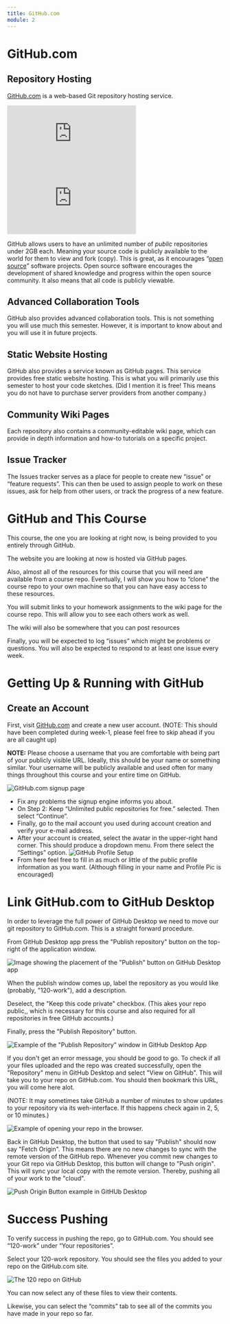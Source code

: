 ```yaml
---
title: GitHub.com
module: 2
---
```

# GitHub.com

## Repository Hosting
[GitHub.com](https://github.com) is a web-based Git repository hosting service.

<div class="embed-responsive embed-responsive-16by9"><iframe class="embed-responsive-item" src="https://www.youtube.com/embed/w3jLJU7DT5E" frameborder="0" allowfullscreen></iframe></div>

<div class="embed-responsive embed-responsive-16by9"><iframe class="embed-responsive-item" src="https://www.youtube.com/embed/c9qk-H0ih5M" frameborder="0" allowfullscreen></iframe></div>

GitHub allows users to have an unlimited number of *public* repositories under 2GB each. Meaning your source code is publicly available to the world for them to view and fork (copy). This is great, as it encourages “[open source](https://opensource.org/osd)” software projects. Open source software encourages the development of shared knowledge and progress within the open source community. It also means that all code is publicly viewable.

## Advanced Collaboration Tools
GitHub also provides advanced collaboration tools. This is not something you will use much this semester. However, it is important to know about and you will use it in future projects.

## Static Website Hosting
GitHub also provides a service known as GitHub pages. This service provides free static website hosting. This is what you will primarily use this semester to host your code sketches. (Did I mention it is free! This means you do not have to purchase server providers from another company.)

## Community Wiki Pages
Each repository also contains a community-editable wiki page, which can provide in depth information and how-to tutorials on a specific project.

## Issue Tracker
The Issues tracker serves as a place for people to create new “issue” or “feature requests”. This can then be used to assign people to work on these issues, ask for help from other users, or track the progress of a new feature.

# GitHub and This Course
This course, the one you are looking at right now, is being provided to you entirely through GitHub.

The website you are looking at now is hosted via GitHub pages.

Also, almost all of the resources for this course that you will need are available from a course repo. Eventually, I will show you how to “clone” the course repo to your own machine so that you can have easy access to these resources.

You will submit links to your homework assignments to the wiki page for the course repo. This will allow you to see each others work as well.

The wiki will also be somewhere that you can post resources

Finally, you will be expected to log “issues” which might be problems or questions. You will also be expected to respond to at least one issue every week.




# Getting Up & Running with GitHub

## Create an Account
First, visit [GitHub.com](https://github.com/) and create a new user account. (NOTE: This should have been completed during week-1, please feel free to skip ahead if you are all caught up)

**NOTE:** Please choose a username that you are comfortable with being part of your publicly visible URL. Ideally, this should be your name or something similar. Your username will be publicly available and used often for many things throughout this course and your entire time on GitHub.

![GitHub.com signup page](../imgs/gh_signup.jpg)

- Fix any problems the signup engine informs you about.
- On Step 2: Keep “Unlimited public repositories for free.” selected. Then select “Continue”.
- Finally, go to the mail account you used during account creation and verify your e-mail address.
- After your account is created, select the avatar in the upper-right hand corner. This should produce a dropdown menu. From there select the “Settings” option.
![GitHub Profile Setup](../imgs/gh_setup1.jpg)
- From here feel free to fill in as much or little of the public profile information as you want. (Although filling in your name and Profile Pic is encouraged)




# Link GitHub.com to GitHub Desktop

In order to leverage the full power of GitHub Desktop we need to move our git repository to GitHub.com. This is a straight forward procedure.

From GitHub Desktop app press the "Publish repository" button on the top-right of the application window.

![Image showing the placement of the "Publish" button on GitHub Desktop app](../imgs/gh_2_gh_publish.png)

When the publish window comes up, label the repository as you would like (probably, "120-work"), add a description.

Deselect, the "Keep this code private" checkbox. (This akes your repo public,, which is necessary for this course and also required for all repositories in free GitHub accounts.)

Finally, press the "Publish Repository" button.

![Example of the "Publish Repository" window in GitHub Desktop App](../imgs/gh_publishRepoWinodw.png)

If you don't get an error message, you should be good to go. To check if all your files uploaded and the repo was created successfully, open the "Repository" menu in GitHub Desktop and select "View on GitHub". This will take you to your repo on GitHub.com. You should then bookmark this URL, you will come here alot.

(NOTE: It may sometimes take GitHub a number of minutes to show updates to your repository via its weh-interface. If this happens check again in 2, 5, or 10 minutes.)

![Example of opening your repo in the browser.](../imgs/gh_viewongithub.png)

Back in GitHub Desktop, the button that used to say "Publish" should now say "Fetch Origin". This means there are no new changes to sync with the remote version of the GitHub repo. Whenever you commit new changes to your Git repo via GitHub Desktop, this button will change to "Push origin". This will sync your local copy with the remote version. Thereby, pushing all of your work to the "cloud".

![Push Origin Button example in GitHUb Desktop](../imgs/gh_pushOrigin.png)



# Success Pushing
To verify success in pushing the repo, go to GitHub.com. You should see “120-work” under “Your repositories”.

Select your 120-work repository. You should see the files you added to your repo on the GitHub.com site.

![The 120 repo on GitHub](../imgs/gh_120_repo.png)

You can now select any of these files to view their contents.

Likewise, you can select the “commits” tab to see all of the commits you have made in your repo so far.
